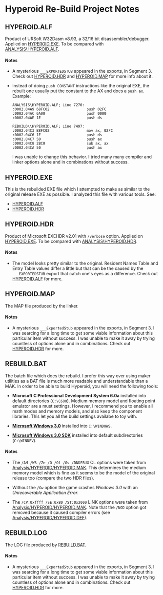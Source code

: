 Hyperoid Re-Build Project Notes
===============================



HYPEROID.ALF
------------

Product of URSoft W32Dasm v8.93, a 32/16 bit disassembler/debugger. Applied on
[HYPEROID.EXE](#hyperoidexe). To be compared with
[ANALYSIS\HYPEROID.ALF](../analysis#hyperoidalf).

#### Notes

* A mysterious `___EXPORTEDSTUB` appeared in the exports, in Segment 3. Check out
  [HYPEROID.HDR](#hyperoidhdr) and [HYPEROID.MAP](#hyperoidmap) for more info about it.

* Instead of doing `push CONSTANT` instructions like the original EXE, the rebuilt one usually
  put the constant to the AX and does a `push ax`. Example:
  ```
  ANALYSIS\HYPEROID.ALF; Line 7270:
  :0002.04A9 68FC02                 push 02FC
  :0002.04AC 6A00                   push 0000
  :0002.04AE 1E                     push ds

  REBUILD\\HYPEROID.ALF; Line 7497:
  :0002.04C3 B8FC02                 mov ax, 02FC
  :0002.04C6 1E                     push ds
  :0002.04C7 50                     push ax
  :0002.04C8 2BC0                   sub ax, ax
  :0002.04CA 50                     push ax
  ```
  I was unable to change this behavior. I tried many many compiler and linker options alone and
  in combinations without success.



HYPEROID.EXE
------------

This is the rebuilded EXE file which I attempted to make as similar to the original release EXE
as possible. I analyzed this file with various tools. See:

* [HYPEROID.ALF](#hyperoidalf)
* [HYPEROID.HDR](#hyperoidhdr)



HYPEROID.HDR
------------

Product of Microsoft EXEHDR v2.01 with `/verbose` option. Applied on
[HYPEROID.EXE](#hyperoidexe). To be compared with
[ANALYSIS\HYPEROID.HDR](../analysis#hyperoidhdr).

#### Notes

* The model looks pretty similar to the original. Resident Names Table and Entry Table values
  differ a little but that can be the caused by the `___EXPORTEDSTUB` export that catch one's
  eyes as a difference. Check out [HYPEROID.ALF](#hyperoidalf) for more.



HYPEROID.MAP
------------

The MAP file produced by the linker.

#### Notes

* A mysterious `___ExportedStub` appeared in the exports, in Segment 3. I was searcing for a
  long time to get some viable information about this particular item without success. I was
  unable to make it away by trying countless of options alone and in combinations. Check out
  [HYPEROID.HDR](#hyperoidhdr) for more.



REBUILD.BAT
-----------

The batch file which does the rebuild. I prefer this way over using maker utilities as a BAT
file is much more readable and understandable than a MAK. In order to be able to build Hyperoid,
you will need the following tools:

* **Microsoft C Professional Development System 6.0a** installed into default directories
  (`C:\C600`). Medium memory model and floating point emulator are a must settings. However, I
  recommend you to enable all math modes and memory models, and also keep the component
  libraries. This let you all the build settings availabe to toy with.

* **[Microsoft Windows 3.0][]** installed into `C:\WINDOWS`.

* **[Microsoft Windows 3.0 SDK][]** installed into default subdirectories (`C:\WINDEV`).

[Microsoft Windows 3.0]: https://archive.org/details/windows-3.0-cd-rom.ver.-3.0.-multi-eng
[Microsoft Windows 3.0 SDK]: https://archive.org/details/microsoft-windows-software-development-kit-v3.0

#### Notes

* The `/AM /W3 /Ze /O /Ol /Gs /DNDEBUG` CL options were taken from
  [Analysis/HYPEROID/HYPEROID.MAK](../analysis#hyperoidhyperoidmak). This determines the medium
  memory model which is fine as it seems to be the model of the original release too (compare
  the two HDR files).

* Without the `/Gw` option the game crashes _Windows 3.0_ with an _Unrecoverable Application
  Error_.

* The `/CP:0xffff /SE:0x80 /ST:0x2000` LINK options were taken from
  [Analysis/HYPEROID/HYPEROID.MAK](../analysis#hyperoidhyperoidmak). Note that the `/NOD` option
  got removed because it caused compiler errors
  (see [Analysis/HYPEROID/HYPEROID.DEF](../analysis#hyperoidhyperoiddef)).



REBUILD.LOG
-----------

The LOG file produced by [REBUILD.BAT](#rebuildbat).

#### Notes

* A mysterious `___ExportedStub` appeared in the exports, in Segment 3. I was searcing for a
  long time to get some viable information about this particular item without success. I was
  unable to make it away by trying countless of options alone and in combinations. Check out
  [HYPEROID.HDR](#hyperoidhdr) for more.
